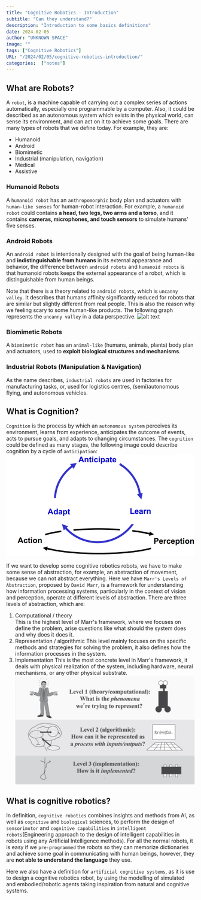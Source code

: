 ```yaml
---
title: "Cognitive Robotics - Introduction"
subtitle: "Can they understand?"
description: "Introduction to some basics definitions"
date: 2024-02-05
author: "UNKNOWN SPACE"
image: ""
tags: ["Cognitive Robotics"]
URL: "/2024/02/05/cognitive-robotics-introduction/"
categories:  ["notes"]
---
```


## What are Robots?

A `robot`, is a machine capable of carrying out a complex series of actions automatically, especially one programmable by a computer. Also, it could be described as an autonomous system which exists in the physical world, can sense its environment, and can act on it to achieve some goals. There are many types of robots that we define today. For example, they are:
- Humanoid
- Android
- Biomimetic
- Industrial (manipulation, navigation)
- Medical
- Assistive

### Humanoid Robots
A `humanoid robot` has an `anthropomorphic` body plan and actuators with `human-like senses` for human-robot interaction. For example, a `humanoid robot` could contains **a head, two legs, two arms and a torso**, and it contains **cameras, microphones, and touch sensors** to simulate humans' five senses. 

### Android Robots
An `android robot` is intentionally designed with the goal of being human-like and **indistinguishable from humans** in its external appearance and behavior, the difference between `android robots` and `humanoid robots` is that humanoid robots keeps the external appearance of a robot, which is distinguishable from human beings.

Note that there is a theory related to `android robots`, which is `uncanny valley`. It describes that humans affinity significantly reduced for robots that are similar but slightly different from real people. This is also the reason why we feeling scary to some human-like products. The following graph represents the `uncanny valley` in a data perspective.
![alt text](/img/robots/introduction/image.png)

### Biomimetic Robots
A `biomimetic robot` has an `animal-like` (humans, animals, plants) body plan and actuators, used to **exploit biological structures and mechanisms**.

### Industrial Robots (Manipulation & Navigation)
As the name describes, `industrial robots` are used in factories for manufacturing tasks, or, used for logistics centres, (semi)autonomous flying, and autonomous vehicles.

## What is Cognition?

`Cognition` is the process by which an `autonomous system` perceives its environment, learns from experience, anticipates the outcome of events, acts to pursue goals, and adapts to changing circumstances. The `cognition` could be defined as many stages, the following image could describe cognition by a cycle of `anticipation`:
![alt text](image.png)

If we want to develop some cognitive robotics robots, we have to make some sense of abstraction, for example, an abstraction of movement, because we can not abstract everything. Here we have `Marr's Levels of Abstraction`, proposed by `David Marr`, is a framework for understanding how information processing systems, particularly in the context of vision and perception, operate at different levels of abstraction. There are three levels of abstraction, which are:
1. Computational / theory  
This is the highest level of Marr's framework, where we focuses on define the problem, arise questions like what should the system does and why does it does it.
2. Representation / algorithmic
This level mainly focuses on the specific methods and strategies for solving the problem, it also defines how the information processes in the system.
3. Implementation
This is the most concrete level in Marr's framework, it deals with physical realization of the system, including hardware, neural mechanisms, or any other physical substrate.
![alt text](image-1.png)

## What is cognitive robotics?

In definition, `cognitive robotics` combines insights and methods from AI, as well as `cognitive` and `biological` sciences, to perform the design of `sensorimotor` and `cognitive capabilities` in `intelligent robots`(Engineering approach to the design of intelligent capabilities
in robots using any Artificial Intelligence methods). For all the normal robots, it is easy if we `pre-programmed` the robots so they can memorize dictionaries and achieve some goal in communicating with human beings, however, they are **not able to understand the language** they use.

Here we also have a definition for `artificial cognitive systems`, as it is use to design a cognitive robotics robot, by using the modelling of simulated and embodied/robotic agents taking inspiration from natural and cognitive systems.